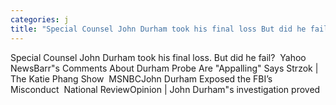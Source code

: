 ```yaml
---
categories: j
title: "Special Counsel John Durham took his final loss But did he fail  Yahoo News"
---
```

Special Counsel John Durham took his final loss. But did he fail?&nbsp;&nbsp;Yahoo NewsBarr"s Comments About Durham Probe Are "Appalling" Says Strzok | The Katie Phang Show&nbsp;&nbsp;MSNBCJohn Durham Exposed the FBI’s Misconduct&nbsp;&nbsp;National ReviewOpinion | John Durham"s investigation proved